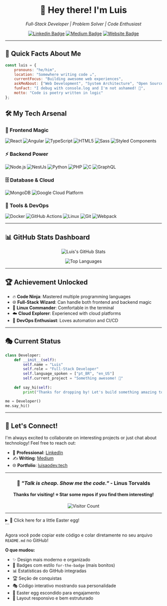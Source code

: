 <div align="center">

# 🚀 Hey there! I'm Luis 

*Full-Stack Developer | Problem Solver | Code Enthusiast*

[![Linkedin Badge](https://img.shields.io/badge/-Luis-blue?style=flat&logo=Linkedin&logoColor=white&link=https://www.linkedin.com/in/1lgl/)](https://www.linkedin.com/in/1lgl/)
[![Medium Badge](https://img.shields.io/badge/-@1LgL-000000?style=flat&labelColor=000000&logo=Medium&link=https://medium.com/@1LgL)](https://medium.com/@1LgL)
[![Website Badge](https://img.shields.io/badge/-luisaodev-47CCCC?style=flat&logo=Google-Chrome&logoColor=white&link=https://luisaodev.tech/)](https://luisaodev.tech/)

</div>

---

## 🎯 Quick Facts About Me

```javascript
const luis = {
    pronouns: "he/him",
    location: "Somewhere writing code ☕",
    currentFocus: "Building awesome web experiences",
    askMeAbout: ["Web Development", "System Architecture", "Open Source"],
    funFact: "I debug with console.log and I'm not ashamed! 🐛",
    motto: "Code is poetry written in logic"
};
```

## 🛠️ My Tech Arsenal

### 🎨 Frontend Magic
<p>
  <img alt="React" src="https://img.shields.io/badge/-React-61DAFB?style=for-the-badge&logo=react&logoColor=black" />
  <img alt="Angular" src="https://img.shields.io/badge/-Angular-DD0031?style=for-the-badge&logo=angular&logoColor=white" />
  <img alt="TypeScript" src="https://img.shields.io/badge/-TypeScript-3178C6?style=for-the-badge&logo=typescript&logoColor=white" />
  <img alt="HTML5" src="https://img.shields.io/badge/-HTML5-E34F26?style=for-the-badge&logo=html5&logoColor=white" />
  <img alt="Sass" src="https://img.shields.io/badge/-Sass-CC6699?style=for-the-badge&logo=sass&logoColor=white" />
  <img alt="Styled Components" src="https://img.shields.io/badge/-Styled%20Components-DB7093?style=for-the-badge&logo=styled-components&logoColor=white" />
</p>

### ⚡ Backend Power
<p>
  <img alt="Node.js" src="https://img.shields.io/badge/-Node.js-339933?style=for-the-badge&logo=node.js&logoColor=white" />
  <img alt="NestJs" src="https://img.shields.io/badge/-NestJs-E0234E?style=for-the-badge&logo=nestjs&logoColor=white" />
  <img alt="Python" src="https://img.shields.io/badge/-Python-3776AB?style=for-the-badge&logo=python&logoColor=white" />
  <img alt="PHP" src="https://img.shields.io/badge/-PHP-777BB4?style=for-the-badge&logo=php&logoColor=white" />
  <img alt="C" src="https://img.shields.io/badge/-C-A8B9CC?style=for-the-badge&logo=c&logoColor=black" />
  <img alt="GraphQL" src="https://img.shields.io/badge/-GraphQL-E10098?style=for-the-badge&logo=graphql&logoColor=white" />
</p>

### 🗄️ Database & Cloud
<p>
  <img alt="MongoDB" src="https://img.shields.io/badge/-MongoDB-47A248?style=for-the-badge&logo=mongodb&logoColor=white" />
  <img alt="Google Cloud Platform" src="https://img.shields.io/badge/-Google%20Cloud-4285F4?style=for-the-badge&logo=google-cloud&logoColor=white" />
</p>

### 🔧 Tools & DevOps
<p>
  <img alt="Docker" src="https://img.shields.io/badge/-Docker-2496ED?style=for-the-badge&logo=docker&logoColor=white" />
  <img alt="GitHub Actions" src="https://img.shields.io/badge/-GitHub%20Actions-2088FF?style=for-the-badge&logo=github-actions&logoColor=white" />
  <img alt="Linux" src="https://img.shields.io/badge/-Linux-FCC624?style=for-the-badge&logo=linux&logoColor=black" />
  <img alt="Git" src="https://img.shields.io/badge/-Git-F05032?style=for-the-badge&logo=git&logoColor=white" />
  <img alt="Webpack" src="https://img.shields.io/badge/-Webpack-8DD6F9?style=for-the-badge&logo=webpack&logoColor=black" />
</p>

---

## 📊 GitHub Stats Dashboard

<div align="center">
  
![Luis's GitHub Stats](https://github-readme-stats.vercel.app/api?username=luluzao0&show_icons=true&theme=radical&hide_border=true&count_private=true)

![Top Languages](https://github-readme-stats.vercel.app/api/top-langs/?username=luluzao0&layout=compact&theme=radical&hide_border=true)

</div>

---

## 🏆 Achievement Unlocked

- 🔥 **Code Ninja**: Mastered multiple programming languages
- 🌐 **Full-Stack Wizard**: Can handle both frontend and backend magic
- 🐧 **Linux Commander**: Comfortable in the terminal
- ☁️ **Cloud Explorer**: Experienced with cloud platforms
- 🔄 **DevOps Enthusiast**: Loves automation and CI/CD

---

## 🎭 Current Status

```python
class Developer:
    def __init__(self):
        self.name = "Luis"
        self.role = "Full-Stack Developer"
        self.language_spoken = ["pt_BR", "en_US"]
        self.current_project = "Something awesome! 🚀"
    
    def say_hi(self):
        print("Thanks for dropping by! Let's build something amazing together! 🚀")

me = Developer()
me.say_hi()
```

---

## 💬 Let's Connect!

I'm always excited to collaborate on interesting projects or just chat about technology! Feel free to reach out:

- 💼 **Professional**: [LinkedIn](https://www.linkedin.com/in/1lgl/)
- ✍️ **Writing**: [Medium](https://medium.com/@1LgL) 
- 🌐 **Portfolio**: [luisaodev.tech](https://luisaodev.tech/)

---

<div align="center">

### 🎵 *"Talk is cheap. Show me the code."* - Linus Torvalds

**Thanks for visiting! ⭐ Star some repos if you find them interesting!**

![Visitor Count](https://profile-counter.glitch.me/1LgL/count.svg)

</div>

---

<details>
<summary>🎪 Click here for a little Easter egg!</summary>

```
    ╔═══════════════════════════════════════╗
    ║                                       ║
    ║   🎉 Congratulations! 🎉              ║
    ║                                       ║
    ║   You found the secret section!       ║
    ║                                       ║
    ║   Here's a virtual cookie for you:    ║
    ║                🍪                     ║
    ║                                       ║
    ║   Keep exploring and happy coding!    ║
    ║                                       ║
    ╚═══════════════════════════════════════╝
```

</details>
```

Agora você pode copiar este código e colar diretamente no seu arquivo `README.md` no GitHub! 

**O que mudou:**
- ✨ Design mais moderno e organizado
- 🎨 Badges com estilo `for-the-badge` (mais bonitos)
- 📊 Estatísticas do GitHub integradas
- 🏆 Seção de conquistas
- 🎭 Código interativo mostrando sua personalidade
- 🥚 Easter egg escondido para engajamento
- 📱 Layout responsivo e bem estruturado

